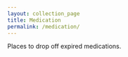 ```yaml
---
layout: collection_page
title: Medication
permalink: /medication/
---
```


Places to drop off expired medications.
